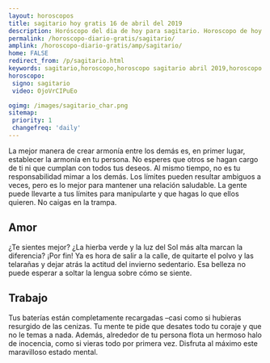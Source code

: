 ```yaml
---
layout: horoscopos
title: sagitario hoy gratis 16 de abril del 2019 
description: Horóscopo del dia de hoy para sagitario. Horoscopo de hoy 16 de abril del 2019. Las predicciones de amor, trabajo, vida personal gratis.
permalink: /horoscopo-diario-gratis/sagitario/
amplink: /horoscopo-diario-gratis/amp/sagitario/
home: FALSE
redirect_from: /p/sagitario.html
keywords: sagitario,horoscopo,horoscopo sagitario abril 2019,horoscopo sagitario hoy,tarot sagitario abril 2019,horoscopo sagitario,tarot sagitario hoy,horoscopo de hoy,horoscopo diario,tarot del amor,horoscopo de hoy sagitario,horoscopo diario del tarot, Horoscopo de hoy sagitario 16 de abril del 2019,horóscopo del día, el horoscopo de hoy
horoscopo:
 signo: sagitario
 video: OjoVrCIPuEo

ogimg: /images/sagitario_char.png
sitemap:
 priority: 1
 changefreq: 'daily'
---
```



La mejor manera de crear armonía entre los demás es, en primer lugar, establecer la armonía en tu persona. No esperes que otros se hagan cargo de ti ni que cumplan con todos tus deseos. Al mismo tiempo, no es tu responsabilidad mimar a los demás. Los límites pueden resultar ambiguos a veces, pero es lo mejor para mantener una relación saludable. La gente puede llevarte a tus límites para manipularte y que hagas lo que ellos quieren. No caigas en la trampa.

## Amor

¿Te sientes mejor? ¿La hierba verde y la luz del Sol más alta marcan la diferencia? ¡Por fin! Ya es hora de salir a la calle, de quitarte el polvo y las telarañas y dejar atrás la actitud del invierno sedentario. Esa belleza no puede esperar a soltar la lengua sobre cómo se siente.

## Trabajo

Tus baterías están completamente recargadas –casi como si hubieras resurgido de las cenizas. Tu mente te pide que desates todo tu coraje y que no le temas a nada. Además, alrededor de tu persona flota un hermoso halo de inocencia, como si vieras todo por primera vez. Disfruta al máximo este maravilloso estado mental.